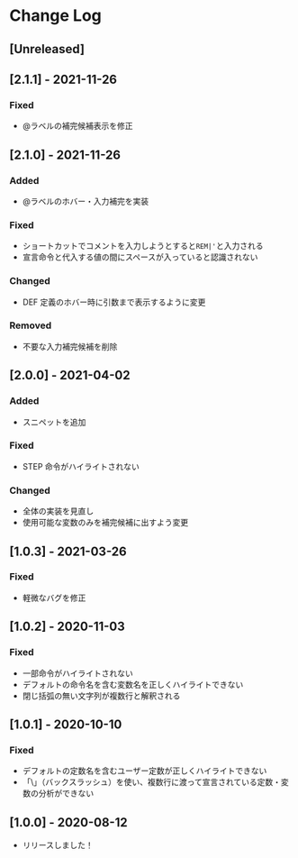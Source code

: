 # Change Log

## [Unreleased]

## [2.1.1] - 2021-11-26

### Fixed

- @ラベルの補完候補表示を修正

## [2.1.0] - 2021-11-26

### Added

- @ラベルのホバー・入力補完を実装

### Fixed

- ショートカットでコメントを入力しようとすると`REM|'`と入力される
- 宣言命令と代入する値の間にスペースが入っていると認識されない

### Changed

- DEF 定義のホバー時に引数まで表示するように変更

### Removed

- 不要な入力補完候補を削除

## [2.0.0] - 2021-04-02

### Added

- スニペットを追加

### Fixed

- STEP 命令がハイライトされない

### Changed

- 全体の実装を見直し
- 使用可能な変数のみを補完候補に出すよう変更

## [1.0.3] - 2021-03-26

### Fixed

- 軽微なバグを修正

## [1.0.2] - 2020-11-03

### Fixed

- 一部命令がハイライトされない
- デフォルトの命令名を含む変数名を正しくハイライトできない
- 閉じ括弧の無い文字列が複数行と解釈される

## [1.0.1] - 2020-10-10

### Fixed

- デフォルトの定数名を含むユーザー定数が正しくハイライトできない
- 「\」（バックスラッシュ）を使い、複数行に渡って宣言されている定数・変数の分析ができない

## [1.0.0] - 2020-08-12

- リリースしました！
